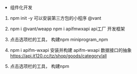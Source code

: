 - 组件化开发
1. npm init -y
  可以安装第三方包的小程序  @vant
 2.  npm i @vant/weapp
 npm i apifmwxapi   api工厂
  开发框架
 3. 点击选项栏的工具， 构建npm
    miniprogram_npm

4. npm i apifm-wxapi  安装并构建
 apifm-wxapi   数据接口的抽象
https://api.it120.cc/tz/shop/goods/category/all

5. 点击选项栏的工具， 构建npm